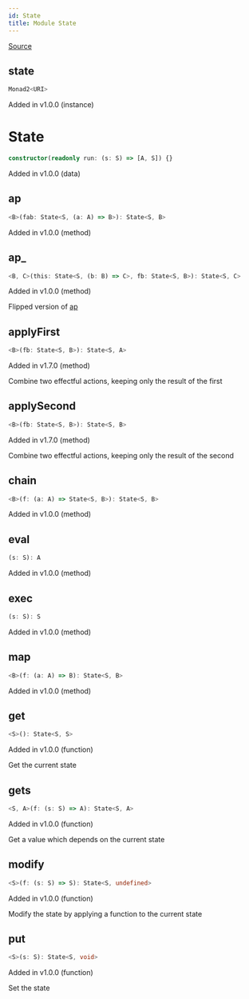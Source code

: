 ```yaml
---
id: State
title: Module State
---
```


[Source](https://github.com/gcanti/fp-ts/blob/master/src/State.ts)

## state

```ts
Monad2<URI>
```

Added in v1.0.0 (instance)

# State

```ts
constructor(readonly run: (s: S) => [A, S]) {}
```

Added in v1.0.0 (data)

## ap

```ts
<B>(fab: State<S, (a: A) => B>): State<S, B>
```

Added in v1.0.0 (method)

## ap\_

```ts
<B, C>(this: State<S, (b: B) => C>, fb: State<S, B>): State<S, C>
```

Added in v1.0.0 (method)

Flipped version of [ap](#ap)

## applyFirst

```ts
<B>(fb: State<S, B>): State<S, A>
```

Added in v1.7.0 (method)

Combine two effectful actions, keeping only the result of the first

## applySecond

```ts
<B>(fb: State<S, B>): State<S, B>
```

Added in v1.7.0 (method)

Combine two effectful actions, keeping only the result of the second

## chain

```ts
<B>(f: (a: A) => State<S, B>): State<S, B>
```

Added in v1.0.0 (method)

## eval

```ts
(s: S): A
```

Added in v1.0.0 (method)

## exec

```ts
(s: S): S
```

Added in v1.0.0 (method)

## map

```ts
<B>(f: (a: A) => B): State<S, B>
```

Added in v1.0.0 (method)

## get

```ts
<S>(): State<S, S>
```

Added in v1.0.0 (function)

Get the current state

## gets

```ts
<S, A>(f: (s: S) => A): State<S, A>
```

Added in v1.0.0 (function)

Get a value which depends on the current state

## modify

```ts
<S>(f: (s: S) => S): State<S, undefined>
```

Added in v1.0.0 (function)

Modify the state by applying a function to the current state

## put

```ts
<S>(s: S): State<S, void>
```

Added in v1.0.0 (function)

Set the state
